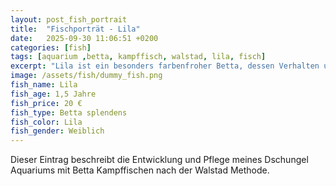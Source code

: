 ```yaml
---
layout: post_fish_portrait
title:  "Fischporträt - Lila"
date:   2025-09-30 11:06:51 +0200
categories: [fish]
tags: [aquarium ,betta, kampffisch, walstad, lila, fisch]
excerpt: "Lila ist ein besonders farbenfroher Betta, dessen Verhalten und Entwicklung ich hier dokumentiere."
image: /assets/fish/dummy_fish.png
fish_name: Lila
fish_age: 1,5 Jahre
fish_price: 20 €
fish_type: Betta splendens
fish_color: Lila
fish_gender: Weiblich
---
```


Dieser Eintrag beschreibt die Entwicklung und Pflege meines Dschungel Aquariums mit Betta Kampffischen nach der Walstad Methode.
